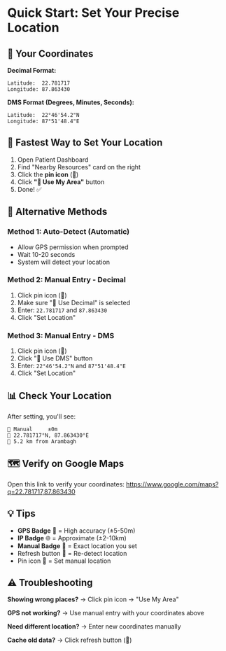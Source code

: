 # Quick Start: Set Your Precise Location

## 🎯 Your Coordinates
**Decimal Format:**
```
Latitude:  22.781717
Longitude: 87.863430
```

**DMS Format (Degrees, Minutes, Seconds):**
```
Latitude:  22°46'54.2"N
Longitude: 87°51'48.4"E
```

## 🚀 Fastest Way to Set Your Location

1. Open Patient Dashboard
2. Find "Nearby Resources" card on the right
3. Click the **pin icon** (📍)
4. Click **"📍 Use My Area"** button
5. Done! ✅

## 🔄 Alternative Methods

### Method 1: Auto-Detect (Automatic)
- Allow GPS permission when prompted
- Wait 10-20 seconds
- System will detect your location

### Method 2: Manual Entry - Decimal
1. Click pin icon (📍)
2. Make sure "🔢 Use Decimal" is selected
3. Enter: `22.781717` and `87.863430`
4. Click "Set Location"

### Method 3: Manual Entry - DMS
1. Click pin icon (📍)
2. Click "🧭 Use DMS" button
3. Enter: `22°46'54.2"N` and `87°51'48.4"E`
4. Click "Set Location"

## 📊 Check Your Location

After setting, you'll see:
```
📍 Manual     ±0m
📍 22.781717°N, 87.863430°E
📏 5.2 km from Arambagh
```

## 🗺️ Verify on Google Maps

Open this link to verify your coordinates:
https://www.google.com/maps?q=22.781717,87.863430

## 💡 Tips

- **GPS Badge** 📍 = High accuracy (±5-50m)
- **IP Badge** 🌐 = Approximate (±2-10km)
- **Manual Badge** 📌 = Exact location you set
- Refresh button 🔄 = Re-detect location
- Pin icon 📍 = Set manual location

## ⚠️ Troubleshooting

**Showing wrong places?**
→ Click pin icon → "Use My Area"

**GPS not working?**
→ Use manual entry with your coordinates above

**Need different location?**
→ Enter new coordinates manually

**Cache old data?**
→ Click refresh button (🔄)
